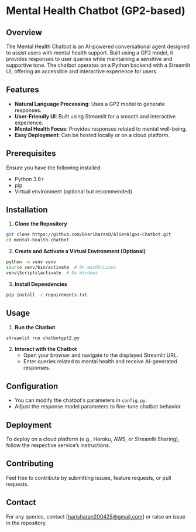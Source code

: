 # Mental Health Chatbot (GP2-based)

## Overview
The Mental Health Chatbot is an AI-powered conversational agent designed to assist users with mental health support. Built using a GP2 model, it provides responses to user queries while maintaining a sensitive and supportive tone. The chatbot operates on a Python backend with a Streamlit UI, offering an accessible and interactive experience for users.

## Features
- **Natural Language Processing**: Uses a GP2 model to generate responses.
- **User-Friendly UI**: Built using Streamlit for a smooth and interactive experience.
- **Mental Health Focus**: Provides responses related to mental well-being.
- **Easy Deployment**: Can be hosted locally or on a cloud platform.

## Prerequisites
Ensure you have the following installed:
- Python 3.8+
- pip
- Virtual environment (optional but recommended)

## Installation

1. **Clone the Repository**
```bash
git clone https://github.com/DHariharanD/AlienAlgos-Chatbot.git
cd mental-health-chatbot
```

2. **Create and Activate a Virtual Environment (Optional)**
```bash
python -m venv venv
source venv/bin/activate  # On macOS/Linux
venv\Scripts\activate  # On Windows
```

3. **Install Dependencies**
```bash
pip install -r requirements.txt
```

## Usage

1. **Run the Chatbot**
```bash
streamlit run chatbotgpt2.py
```
2. **Interact with the Chatbot**
   - Open your browser and navigate to the displayed Streamlit URL.
   - Enter queries related to mental health and receive AI-generated responses.

## Configuration
- You can modify the chatbot's parameters in `config.py`.
- Adjust the response model parameters to fine-tune chatbot behavior.

## Deployment
To deploy on a cloud platform (e.g., Heroku, AWS, or Streamlit Sharing), follow the respective service’s instructions.

## Contributing
Feel free to contribute by submitting issues, feature requests, or pull requests.

## Contact
For any queries, contact [harisharan200425@gmail.com] or raise an issue in the repository.

